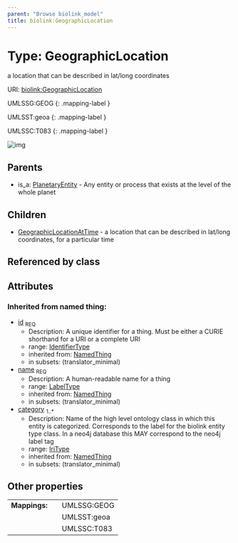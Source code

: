 ```yaml
---
parent: "Browse biolink_model"
title: biolink:GeographicLocation
---
```


# Type: GeographicLocation


a location that can be described in lat/long coordinates

URI: [biolink:GeographicLocation](https://w3id.org/biolink/vocab/GeographicLocation)

UMLSSG:GEOG
{: .mapping-label }

UMLSST:geoa
{: .mapping-label }

UMLSSC:T083
{: .mapping-label }

![img](http://yuml.me/diagram/nofunky;dir:TB/class/\[GeographicLocation&#124;id(i):identifier_type;name(i):label_type;category(i):iri_type%20%2B]^-\[GeographicLocationAtTime],%20\[PlanetaryEntity]^-\[GeographicLocation])

## Parents

 *  is_a: [PlanetaryEntity](PlanetaryEntity.md) - Any entity or process that exists at the level of the whole planet

## Children

 * [GeographicLocationAtTime](GeographicLocationAtTime.md) - a location that can be described in lat/long coordinates, for a particular time

## Referenced by class


## Attributes


### Inherited from named thing:

 * [id](id.md)  <sub>REQ</sub>
    * Description: A unique identifier for a thing. Must be either a CURIE shorthand for a URI or a complete URI
    * range: [IdentifierType](types/IdentifierType.md)
    * inherited from: [NamedThing](NamedThing.md)
    * in subsets: (translator_minimal)
 * [name](name.md)  <sub>REQ</sub>
    * Description: A human-readable name for a thing
    * range: [LabelType](types/LabelType.md)
    * inherited from: [NamedThing](NamedThing.md)
    * in subsets: (translator_minimal)
 * [category](category.md)  <sub>1..*</sub>
    * Description: Name of the high level ontology class in which this entity is categorized. Corresponds to the label for the biolink entity type class. In a neo4j database this MAY correspond to the neo4j label tag
    * range: [IriType](types/IriType.md)
    * inherited from: [NamedThing](NamedThing.md)
    * in subsets: (translator_minimal)

## Other properties

|  |  |  |
| --- | --- | --- |
| **Mappings:** | | UMLSSG:GEOG |
|  | | UMLSST:geoa |
|  | | UMLSSC:T083 |

